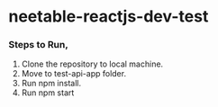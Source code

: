 # neetable-reactjs-dev-test


### Steps to Run,

1. Clone the repository to local machine.
2. Move to test-api-app folder.
3. Run npm install.
4. Run npm start
